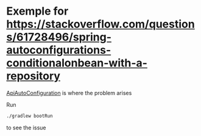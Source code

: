 # Exemple for https://stackoverflow.com/questions/61728496/spring-autoconfigurations-conditionalonbean-with-a-repository

[ApiAutoConfiguration](./api-spring-boot-starter/src/main/kotlin/net/nimamoh/so/conditionalrepositories/api/ApiAutoConfiguration.kt) is where the problem arises

Run 
```bash
./gradlew bootRun
```
to see the issue